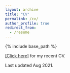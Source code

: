 ```yaml
---
layout: archive
title: "CV"
permalink: /cv/
author_profile: true
redirect_from:
  - /resume
---
```


{% include base_path %}

[[Click here]](/files/CaoZ_CV.docx) for my recent CV.

Last updated Aug 2021.
